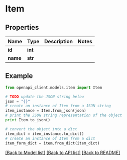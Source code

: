 # Item


## Properties
Name | Type | Description | Notes
------------ | ------------- | ------------- | -------------
**id** | **int** |  | 
**name** | **str** |  | 

## Example

```python
from openapi_client.models.item import Item

# TODO update the JSON string below
json = "{}"
# create an instance of Item from a JSON string
item_instance = Item.from_json(json)
# print the JSON string representation of the object
print Item.to_json()

# convert the object into a dict
item_dict = item_instance.to_dict()
# create an instance of Item from a dict
item_form_dict = item.from_dict(item_dict)
```
[[Back to Model list]](../README.md#documentation-for-models) [[Back to API list]](../README.md#documentation-for-api-endpoints) [[Back to README]](../README.md)


